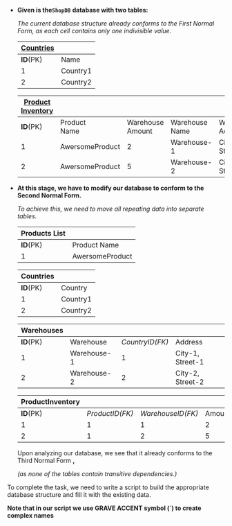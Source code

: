 * **Given is the** **​`ShopDB`​** **database with two tables:**

  *The current database structure already conforms to the First Normal Form, as each cell contains only one indivisible value.*

  | <u>Countries</u><br /> |          |
  | ---- | ---------- |
  | **ID**(PK)   | Name     |
  | 1  | Country1 |
  | 2  | Country2 |



  | <u>Product Inventory</u><br /> |                  |                      |                    |                       |   |
  | ---- | ------------------ | ---------------------- | -------------------- | ----------------------- | --- |
  | **ID**(PK)   | Product <br />Name<br /> | Warehouse <br />Amount<br /> | Warehouse <br />Name<br /> | Warehouse <br />Address<br /> | *CountryID(FK)*   |
  | 1  | AwersomeProduct  | 2                    | Warehouse-1        | City-1, Street-1      | 1 |
  | 2  | AwersomeProduct  | 5                    | Warehouse-2<br />      | City-2, Street-2      | 2 |
* **At this stage, we have to modify our database to conform to the Second Normal Form.**

  *To achieve this, we need to move all repeating data into separate tables.*

  | Products List |                 |
  | --------------- | ----------------- |
  | **ID**(PK)              | Product Name    |
  | 1             | AwersomeProduct |

  | Countries |          |
  | ----------- | ---------- |
  | **ID**(PK)          | Country  |
  | 1         | Country1 |
  | 2         | Country2 |


  | Warehouses |             |   |                  |
  | ------------ | ------------- | --- | ------------------ |
  | **ID**(PK)           | Warehouse   | *CountryID(FK)*   | Address          |
  | 1          | Warehouse-1 | 1 | City-1, Street-1 |
  | 2          | Warehouse-2 | 2 | City-2, Street-2 |

  | ProductInventory<br /> |   |   |        |
  | ------------- | --- | --- | -------- |
  | **ID**(PK)            | *ProductID(FK)*   | *WarehouseID(FK)*   | Amount |
  | 1           | 1 | 1 | 2      |
  | 2           | 1 | 2 | 5      |

  Upon analyzing our database, we see that it already conforms to the Third Normal Form **,** 
  
   *(as none of the tables contain transitive dependencies.)*

To complete the task, we need to write a script to build the appropriate database structure and fill it with the existing data.

**Note that in our script we use GRAVE ACCENT symbol (`) to create complex names**
